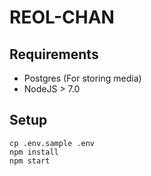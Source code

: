 # REOL-CHAN

## Requirements
- Postgres (For storing media)
- NodeJS > 7.0

## Setup
```
cp .env.sample .env
npm install
npm start
```